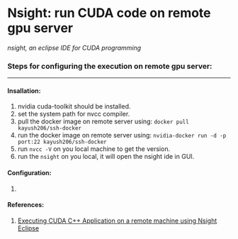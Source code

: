 # Nsight: run CUDA code on  remote gpu server
*nsight, an eclipse IDE for CUDA programming*

### Steps for configuring the execution on remote gpu server:  

---

#### Insallation:

1. nvidia cuda-toolkit should be installed.  
2. set the system path for nvcc compiler.  
3. pull the docker image on remote server using: `docker pull kayush206/ssh-docker`  
4. run the docker image on remote server using: `nvidia-docker run -d -p port:22 kayush206/ssh-docker`  
5. run `nvcc -V` on you local machine to get the version.  
6. run the `nsight` on you local, it will open the nsight ide in GUI.   

#### Configuration:

1. 


#### References:

1. [Executing CUDA C++ Application on a remote machine using Nsight Eclipse](https://medium.com/@rajeshkumar/executing-cuda-c-application-on-a-remote-machine-using-nsight-eclipse-fb8364029625)

